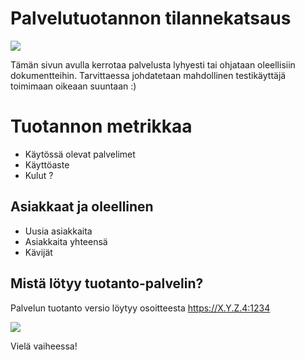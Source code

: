 # Palvelutuotannon tilannekatsaus

![](https://openclipart.org/image/400px/svg_to_png/185842/cocktail-waiter-frame.png)

Tämän sivun avulla kerrotaa palvelusta lyhyesti tai ohjataan oleellisiin dokumentteihin.
Tarvittaessa johdatetaan mahdollinen testikäyttäjä toimimaan oikeaan suuntaan :)

# Tuotannon metrikkaa

* Käytössä olevat palvelimet
* Käyttöaste
* Kulut ?


## Asiakkaat ja oleellinen

* Uusia asiakkaita
* Asiakkaita yhteensä
* Kävijät

## Mistä lötyy tuotanto-palvelin?

Palvelun tuotanto versio löytyy osoitteesta https://X.Y.Z.4:1234



![](https://openclipart.org/image/400px/svg_to_png/138289/Cartoon-monster3.png)

Vielä vaiheessa!